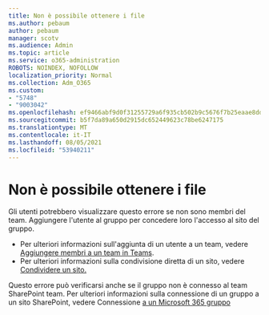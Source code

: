 ```yaml
---
title: Non è possibile ottenere i file
ms.author: pebaum
author: pebaum
manager: scotv
ms.audience: Admin
ms.topic: article
ms.service: o365-administration
ROBOTS: NOINDEX, NOFOLLOW
localization_priority: Normal
ms.collection: Adm_O365
ms.custom:
- "5748"
- "9003042"
ms.openlocfilehash: ef9466abf9d0f31255729a6f935cb502b9c5676f7b25eaae8dd299e0788ecd81
ms.sourcegitcommit: b5f7da89a650d2915dc652449623c78be6247175
ms.translationtype: MT
ms.contentlocale: it-IT
ms.lasthandoff: 08/05/2021
ms.locfileid: "53940211"
---
```

# <a name="we-cant-get-your-files"></a>Non è possibile ottenere i file

Gli utenti potrebbero visualizzare questo errore se non sono membri del team. Aggiungere l'utente al gruppo per concedere loro l'accesso al sito del gruppo.

- Per ulteriori informazioni sull'aggiunta di un utente a un team, vedere [Aggiungere membri a un team in Teams](https://support.office.com/article/add-people-to-a-team-aff2249d-b456-4bc3-81e7-52327b6b38e9).
- Per ulteriori informazioni sulla condivisione diretta di un sito, vedere [Condividere un sito.](https://support.office.com/article/Share-a-site-958771A8-D041-4EB8-B51C-AFEA2EAE3658)

Questo errore può verificarsi anche se il gruppo non è connesso al team SharePoint team. Per ulteriori informazioni sulla connessione di un gruppo a un sito SharePoint, vedere Connessione [a un Microsoft 365 gruppo](https://docs.microsoft.com/sharepoint/dev/transform/modernize-connect-to-office365-group)